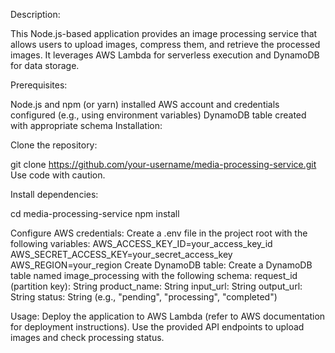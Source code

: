 Description:

This Node.js-based application provides an image processing service that allows users to upload images, compress them, and retrieve the processed images. It leverages AWS Lambda for serverless execution and DynamoDB for data storage.

Prerequisites:

Node.js and npm (or yarn) installed
AWS account and credentials configured (e.g., using environment variables)
DynamoDB table created with appropriate schema
Installation:

Clone the repository:

git clone https://github.com/your-username/media-processing-service.git
Use code with caution.

Install dependencies:

cd media-processing-service
npm install

Configure AWS credentials: Create a .env file in the project root with the following variables:
AWS_ACCESS_KEY_ID=your_access_key_id
AWS_SECRET_ACCESS_KEY=your_secret_access_key
AWS_REGION=your_region
Create DynamoDB table: Create a DynamoDB table named image_processing with the following schema:
request_id (partition key): String
product_name: String
input_url: String
output_url: String
status: String (e.g., "pending", "processing", "completed")

Usage:
Deploy the application to AWS Lambda (refer to AWS documentation for deployment instructions).
Use the provided API endpoints to upload images and check processing status.
